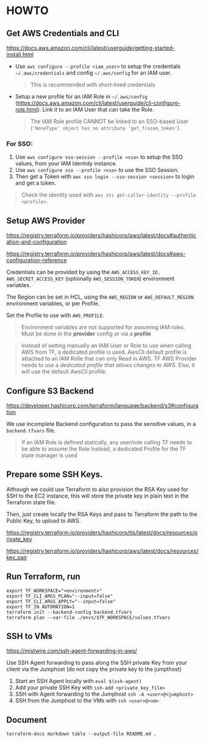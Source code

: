 # HOWTO

## Get AWS Credentials and CLI

https://docs.aws.amazon.com/cli/latest/userguide/getting-started-install.html

 * Use `aws configure --profile <iam_user>` to setup the credentials `~/.aws/credentials` and config `~/.aws/config` for an IAM user.

   > This is recommended with short-lived credentials

 * Setup a new profile for an IAM Role in `~/.aws/config` (https://docs.aws.amazon.com/cli/latest/userguide/cli-configure-role.html). Link it to an IAM User that can take the Role.

   > The IAM Role profile CANNOT be linked to an SSO-based User (`'NoneType' object has no attribute 'get_frozen_token'`).

### For SSO:

 1. Use `aws configure sso-session --profile <sso>` to setup the SSO values, from your IAM Identidy instance.
 1. Use `aws configure sso --profile <sso>` to use the SSO Session.   
 1. Then get a Token with `aws sso login --sso-session <session>` to login and get a token.

> Check the identity used with `aws sts get-caller-identity --profile <profile>`.

 ## Setup AWS Provider

 https://registry.terraform.io/providers/hashicorp/aws/latest/docs#authentication-and-configuration

 https://registry.terraform.io/providers/hashicorp/aws/latest/docs#aws-configuration-reference

 Credentials can be provided by using the `AWS_ACCESS_KEY_ID, AWS_SECRET_ACCESS_KEY` (optionally `AWS_SESSION_TOKEN`) environment variables. 
 
 The Region can be set in HCL, using the `AWS_REGION` or `AWS_DEFAULT_REGION` environment variables, or per Profile.

 Set the Profile to use with `AWS_PROFILE`.
 
> Environment variables are not supported for assuming IAM roles. Must be done in the **provider** config or via a **profile**

> Instead of setting manually an IAM User or Role to use when calling AWS from TF, a dedicated profile is used.
> AwsCli default profile is attached to an IAM Rolle that can only Read in AWS.
> TF AWS Provider needs to use a *dedicated profile that allows changes to AWS*. Else, it will use the default AwsCli profile.

## Configure S3 Backend

https://developer.hashicorp.com/terraform/language/backend/s3#configuration

We use incomplete Backend configuration to pass the sensitive values, in a `backend.tfvars` file.

> If an IAM Role is defined statically, any user/role calling TF needs to be able to assume the Role
> Instead, a dedicated Profile for the TF state manager is used

## Prepare some SSH Keys.

Although we could use Terraform to also provision the RSA Key used for SSH to the EC2 instance, this will store the private key in plain text in the Terraform state file.

Then, just create locally the RSA Keys and pass to Terraform the path to the Public Key, to upload to AWS.

https://registry.terraform.io/providers/hashicorp/tls/latest/docs/resources/private_key

https://registry.terraform.io/providers/hashicorp/aws/latest/docs/resources/key_pair


## Run Terraform, run

```
export TF_WORKSPACE="<environment>"
export TF_CLI_ARGS_PLAN="--input=false"
export TF_CLI_ARGS_APPLY="--input=false"
export TF_IN_AUTOMATION=1
terraform init --backend-config backend.tfvars
terraform plan --var-file ./envs/$TF_WORKSPACE/values.tfvars
```

## SSH to VMs

https://mistwire.com/ssh-agent-forwarding-in-aws/

Use SSH Agent forwarding to pass along the SSH private Key from your client via the Jumphost (do not copy the private key to the jumpthost)

1. Start an SSH Agent locally with `eval $(ssh-agent)`
1. Add your private SSH Key with `ssh-add <private_key_file>`
1. SSH with Agent forwarding to the Jumphost `ssh -A <user>@<jumphost>`
1. SSH from the Jumphost to the VMs with `ssh <user>@<vm>`

## Document

`terraform-docs markdown table --output-file README.md .`